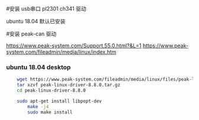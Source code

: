 

#安装 usb串口 pl2301 ch341 驱动

ubuntu 18.04 默认已安装


#安装 peak-can 驱动

https://www.peak-system.com/Support.55.0.html?&L=1
https://www.peak-system.com/fileadmin/media/linux/index.htm

### ubuntu 18.04 desktop



```sh
	wget https://www.peak-system.com/fileadmin/media/linux/files/peak-linux-driver-8.8.0.tar.gz
	tar xzvf peak-linux-driver-8.8.0.tar.gz
	cd peak-linux-driver-8.8.0

	sudo apt-get install libpopt-dev
        make -j4
        sudo make install
```
